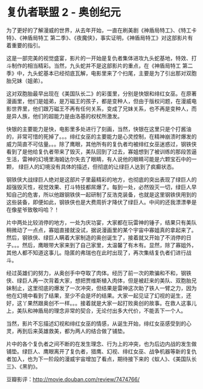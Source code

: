# 复仇者联盟 2 - 奥创纪元

为了更好的了解漫威的世界，从去年开始，一直在刷美剧《神盾局特工》、《特工卡特》、《神盾局特工 第二季》、《夜魔侠》，事实证明，《神盾局特工》对这部影片有着重要的指引。

这是一部完美的视觉盛宴，影片的一开始是复仇者集体进攻九头蛇基地，特效、打斗制作的相当精彩。当然，九头蛇并不是这部影片的重点，在《神盾局特工 第二季》中，九头蛇基本已经彻底瓦解，电影里来了个扫尾，主要是为了引出那对双胞胎兄妹（姐弟）。

这对双胞胎最早出现在《美国队长二》的彩蛋里，分别是快银和绯红女巫。在原著漫画里，他们是姐弟，是万磁王的孩子，都是变种人，但由于版权问题，在漫威电影世界里，他们跟万磁王不再有任何关系，变成了兄妹关系，也不再是变种人，而是异人族，他们的超能力是由洛基的权杖所激发。

快银的主要能力是快，电影里多处进行了刻画，当然，快银在这里只是个打酱油的，非常可惜的死掉了。。。绯红女巫的主要能力是心灵控制，在精神崩溃时爆发的威力简直不可估量。。。除了鹰眼，其他所有的复仇者均被绯红女巫迷惑过，钢铁侠看到了是他给复仇者带来了毁灭，美队回到了过去，寡姐想到了被训练的那段苦逼生活，雷神的幻境里海姆达尔失去了眼睛，有人说他的眼睛可能是六颗宝石中的一颗， 绿巨人的幻境没有具体的描述，但彻底的让绿巨人达到了疯癫状态。

钢铁侠大战绿巨人绝对是这部片子里最精彩的地方，也彻底的突出表现了绿巨人的超强毁灭性，视觉效果、打斗特技都屌爆了。每到一处，必然毁灭一切，绿巨人早知自己的危害，所以他跟钢铁侠一起研制了反浩克装备，也就是这里钢铁侠用到的这些装备，即便如此，钢铁侠也是大费周折才降伏了绿巨人。中间的还我漂漂拳是在像星爷致敬吗哈？！

片中两处比较消停的地方，一处为庆功宴，大家都在玩雷神的锤子，结果只有美队稍微动了一点点，寡姐直接就没试，据说漫画里的某个宇宙中寡姐真的拿起来了。然后，钢铁侠、绿巨人瞒着大家制造的奥创诞生了，接着就又开始了不消停的日子。。。然后，鹰眼带大家来到了自己家里，太温馨了有木有。显然，除了寡姐外，其他人都不知道这事儿。隐匿的弗瑞也在此时出现了，再次集结复仇者们进行战斗。

经过英雄们的努力，从奥创手中夺取了肉体。经历了前一次的欺骗和不和，钢铁侠、绿巨人再一次背着大家，想把贾维斯植入肉体，但是被赶来的美队、双胞胎兄妹制止，这里彻底的爆发了一次冲突，但结果是雷神这次助了铁人一臂之力，因为他在幻境中看到了结果，至少不会是坏的结果。大家一起见证了幻视的诞生，还好，这丫果然跟奥创不一样。。。接着就是大家一起打败奥创的故事。在救人这事儿上，美队和神盾局的理念非常的契合，无论付出多大代价，不能丢下一个人。

当然，影片不忘描述幻视和绯红女巫的情感，从诞生开始，绯红女巫感受到的心灵，再到后来英雄救美，都为两人的结合做了铺垫。

片中的各个复仇者之间不断的在发生理念、行为上的冲突，也为后边内战的发生做铺垫。绿巨人、鹰眼离开了复仇者，猎鹰、幻视、绯红女巫、战争机器等新的复仇者加入，也为下一阶段的漫威宇宙增加了看点，期待接下来的《蚁人》、《美国队长三》、《黑豹》。

豆瓣影评：<http://movie.douban.com/review/7474766/>
